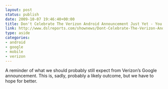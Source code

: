 ```yaml
---
layout: post
status: publish
date: 2009-10-07 19:46:40+00:00
title: Don't Celebrate The Verizon Android Announcement Just Yet - You Might Want To Wait For The Other Android Shoe To Drop - dslreports.com
link: http://www.dslreports.com/shownews/Dont-Celebrate-The-Verizon-Android-Announcement-Just-Yet-104844
type: aside
categories:
- android
- google
- mobile
- verizon
---
```


A reminder of what we should probably still expect from Verizon’s Google announcement. This is, sadly, probably a likely outcome, but we have to hope for better.
